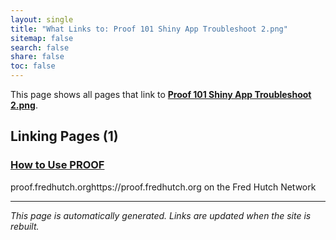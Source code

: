 ```yaml
---
layout: single
title: "What Links to: Proof 101 Shiny App Troubleshoot 2.png"
sitemap: false
search: false
share: false
toc: false
---
```


This page shows all pages that link to **[Proof 101 Shiny App Troubleshoot 2.png](/datademos/assets/proof_101_shiny_app_troubleshoot_2.png)**.

## Linking Pages (1)

### [How to Use PROOF](/datademos/proof-how-to/)

proof.fredhutch.orghttps://proof.fredhutch.org on the Fred Hutch Network

---


*This page is automatically generated. Links are updated when the site is rebuilt.*
